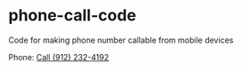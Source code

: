 phone-call-code
===============

Code for making phone number callable from mobile devices

Phone: <a href="tel:912-232-4192">Call (912) 232-4192</a>
